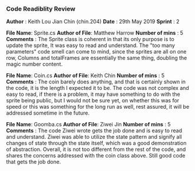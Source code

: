 ﻿### Code Readiblity Review
**Author** : Keith Lou Jian Chin (chin.204)
**Date**   : 29th May 2019
**Sprint** : 2

**File Name**:  Sprite.cs
**Author of File**: Matthew Harrow
**Number of mins** : 5
**Comments** : The Sprite class is coherent in that its only purpose is to update the sprite,
			   It was easy to read and understand. The "too many parameters" code smell can
			   come to mind, since the sprites are all on one row, Columns and totalFrames are
			   essentially the same thing, doubling the magic number content.

**File Name**:  Coin.cs
**Author of File**: Keith Chin
**Number of mins** : 5
**Comments** : The coin barely does anything, and that is certainly shown in the code, it is
			   the length I expected it to be. The code was not complex and easy to read, if
			   there is a problem, it may have something to do with the sprite being public,
			   but I would not be sure yet, on whether this was for speed or this was something
			   for the long run as well, rest assured, it will be addressed sometime in the 
			   future.

**File Name**:  Goomba.cs
**Author of File**: Ziwei Jin
**Number of mins** : 5
**Comments** : The code Ziwei wrote gets the job done and is easy to read and understand.
			   Ziwei was able to utilize the state pattern and signify all changes of state 
			   through the state itself, which was a good demonstration of abstraction. 
			   Overall, it is not too different from the rest of the code, and shares the
			   concerns addressed with the coin class above. Still good code that gets the
			   job done.